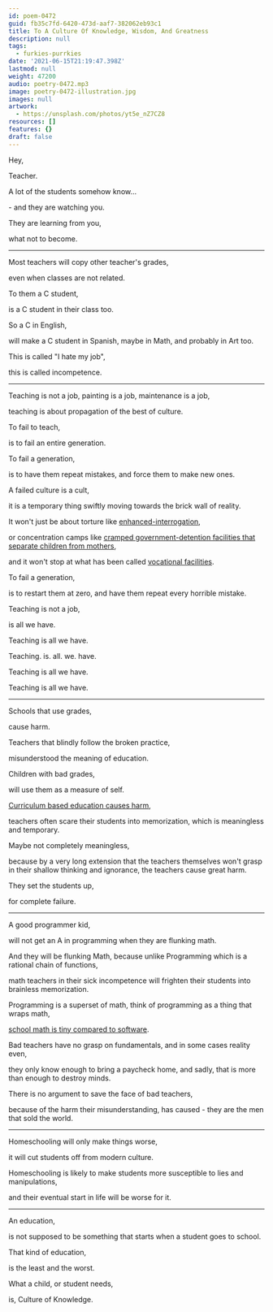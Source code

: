 ```yaml
---
id: poem-0472
guid: fb35c7fd-6420-473d-aaf7-382062eb93c1
title: To A Culture Of Knowledge, Wisdom, And Greatness
description: null
tags:
  - furkies-purrkies
date: '2021-06-15T21:19:47.398Z'
lastmod: null
weight: 47200
audio: poetry-0472.mp3
image: poetry-0472-illustration.jpg
images: null
artwork:
  - https://unsplash.com/photos/yt5e_nZ7CZ8
resources: []
features: {}
draft: false
---
```


Hey,

Teacher.

A lot of the students somehow know...

\- and they are watching you.

They are learning from you,

what not to become.

---

Most teachers will copy other teacher's grades,

even when classes are not related.

To them a C student,

is a C student in their class too.

So a C in English,

will make a C student in Spanish, maybe in Math, and probably in Art too.

This is called "I hate my job",

this is called incompetence.

---

Teaching is not a job, painting is a job, maintenance is a job,

teaching is about propagation of the best of culture.

To fail to teach,

is to fail an entire generation.

To fail a generation,

is to have them repeat mistakes, and force them to make new ones.

A failed culture is a cult,

it is a temporary thing swiftly moving towards the brick wall of reality.

It won't just be about torture like [enhanced-interrogation](https://www.youtube.com/watch?v=4LPubUCJv58),

or concentration camps like [cramped government-detention facilities that separate children from mothers](https://www.youtube.com/watch?v=_Jq-V4qvZh8),

and it won't stop at what has been called [vocational facilities](https://www.youtube.com/watch?v=t7RojQpJWMw).

To fail a generation,

is to restart them at zero, and have them repeat every horrible mistake.

Teaching is not a job,

is all we have.

Teaching is all we have.

Teaching. is. all. we. have.

Teaching is all we have.

Teaching is all we have.

---

Schools that use grades,

cause harm.

Teachers that blindly follow the broken practice,

misunderstood the meaning of education.

Children with bad grades,

will use them as a measure of self.

[Curriculum based education causes harm](https://www.youtube.com/watch?v=sxyKNMrhEvY),

teachers often scare their students into memorization, which is meaningless and temporary.

Maybe not completely meaningless,

because by a very long extension that the teachers themselves won't grasp in their shallow thinking and ignorance, the teachers cause great harm.

They set the students up,

for complete failure.

---

A good programmer kid,

will not get an A in programming when they are flunking math.

And they will be flunking Math, because unlike Programming which is a rational chain of functions,

math teachers in their sick incompetence will frighten their students into brainless memorization.

Programming is a superset of math, think of programming as a thing that wraps math,

[school math is tiny compared to software](https://github.com/catpea/math-as-code).

Bad teachers have no grasp on fundamentals, and in some cases reality even,

they only know enough to bring a paycheck home, and sadly, that is more than enough to destroy minds.

There is no argument to save the face of bad teachers,

because of the harm their misunderstanding, has caused - they are the men that sold the world.

---

Homeschooling will only make things worse,

it will cut students off from modern culture.

Homeschooling is likely to make students more susceptible to lies and manipulations,

and their eventual start in life will be worse for it.

---

An education,

is not supposed to be something that starts when a student goes to school.

That kind of education,

is the least and the worst.

What a child, or student needs,

is, Culture of Knowledge.

